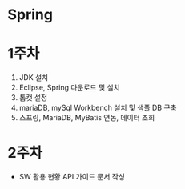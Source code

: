 # Spring

# 1주차

1. JDK 설치
2. Eclipse, Spring 다운로드 및 설치
3. 톰캣 설정
4. mariaDB, mySql Workbench 설치 및 샘플 DB 구축
5. 스프링, MariaDB, MyBatis 연동, 데이터 조회

# 2주차

- SW 활용 현황 API 가이드 문서 작성
